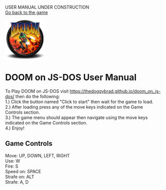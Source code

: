 USER MANUAL UNDER CONSTRUCTION<br>
[Go back to the game](https://thedoggybrad.github.io/doom_on_js-dos/)

<img src="android-chrome-192x192.png" width="128px" height="128px">

# DOOM on JS-DOS User Manual
To Play DOOM on JS-DOS visit https://thedoggybrad.github.io/doom_on_js-dos/ then do the following:<br>
1.) Click the button named "Click to start" then wait for the game to load.<br>
2.) After loading press any of the move keys indicated on the Game Controls section.<br>
3.) The game menu should appear then navigate using the move keys indicated on the Game Controls section.<br>
4.) Enjoy!

## Game Controls
Move: UP, DOWN, LEFT, RIGHT<br>
Use: W<br>
Fire: S<br>
Speed on: SPACE<br>
Strafe on: ALT<br>
Strafe: A, D
